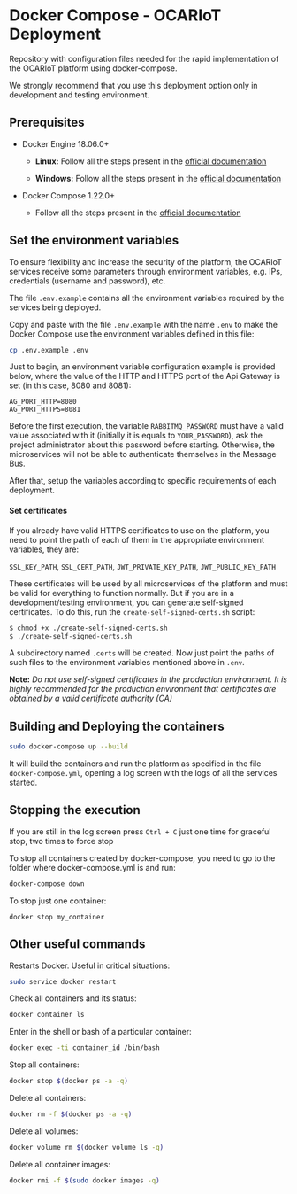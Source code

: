 # Docker Compose - OCARIoT Deployment

Repository with configuration files needed for the rapid implementation of the OCARIoT platform using docker-compose.

We strongly recommend that you use this deployment option only in development and testing environment.

## Prerequisites

- Docker Engine 18.06.0+

  - **Linux:** Follow all the steps present in the [official documentation](https://docs.docker.com/install/linux/docker-ce/ubuntu/#install-docker-ce)

  - **Windows:** Follow all the steps present in the [official documentation](https://docs.docker.com/docker-for-windows/install/#about-windows-containers)
- Docker Compose 1.22.0+
  -  Follow all the steps present in the [official documentation](https://docs.docker.com/compose/install/)
## Set the environment variables

To ensure flexibility and increase the security of the platform, the OCARIoT services receive some parameters through environment variables, e.g. IPs, credentials (username and password), etc.

The file `.env.example` contains all the environment variables required by the services being deployed. 

Copy and paste with the file `.env.example` with the name `.env` to make the Docker Compose use the environment variables defined in this file:

```sh
cp .env.example .env
```

Just to begin, an environment variable configuration example is provided below, where the value of the HTTP and HTTPS port of the Api Gateway is set (in this case, 8080 and 8081):
 
```
AG_PORT_HTTP=8080
AG_PORT_HTTPS=8081
```
 
Before the first execution, the variable `RABBITMQ_PASSWORD` must have a valid value associated with it (initially it is equals to `YOUR_PASSWORD`), ask the project administrator about this password before starting. Otherwise, the microservices will not be able to authenticate themselves in the Message Bus.
 
After that, setup the variables according to specific requirements of each deployment.  
 
#### Set certificates

If you already have valid HTTPS certificates to use on the platform, you need to point the path of each of them in the appropriate environment variables, they are:

`SSL_KEY_PATH`, `SSL_CERT_PATH`, `JWT_PRIVATE_KEY_PATH`, `JWT_PUBLIC_KEY_PATH` 

These certificates will be used by all microservices of the platform and must be valid for everything to function normally.
But if you are in a development/testing environment, you can generate self-signed certificates. To do this, run the `create-self-signed-certs.sh` script:
```sh
$ chmod +x ./create-self-signed-certs.sh
$ ./create-self-signed-certs.sh
```
A subdirectory named `.certs` will be created. Now just point the paths of such files to the environment variables mentioned above in `.env`.

**Note:** *Do not use self-signed certificates in the production environment. It is highly recommended for the production environment that certificates are obtained by a valid certificate authority (CA)*
## Building and Deploying the containers

```sh
sudo docker-compose up --build
 ```

It will build the containers and run the platform as specified in the file `docker-compose.yml`, opening a log screen with the logs of all the services started. 

## Stopping the execution

If you are still in the log screen press `Ctrl + C` just one time for graceful stop, two times to force stop

To stop all containers created by docker-compose, you need to go to the folder where docker-compose.yml is and run:
```sh
docker-compose down
 ```

To stop just one container:

```ssh
docker stop my_container
 ```

## Other useful commands

Restarts Docker. Useful in critical situations:

```sh
sudo service docker restart
 ``` 

Check all containers and its status:

```sh
docker container ls
 ```

Enter in the shell or bash of a particular container:

```sh
docker exec -ti container_id /bin/bash
 ```

Stop all containers:

```sh
docker stop $(docker ps -a -q)
 ```

Delete all containers:

```sh
docker rm -f $(docker ps -a -q)
 ``` 
 
Delete all volumes:

```sh
docker volume rm $(docker volume ls -q)
```

Delete all container images:

```sh
docker rmi -f $(sudo docker images -q)
```
